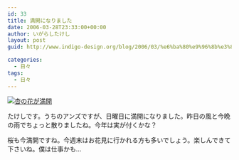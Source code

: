 ```yaml
---
id: 33
title: 満開になりました
date: 2006-03-28T23:33:00+00:00
author: いがらしたけし
layout: post
guid: http://www.indigo-design.org/blog/2006/03/%e6%ba%80%e9%96%8b%e3%81%ab%e3%81%aa%e3%82%8a%e3%81%be%e3%81%97%e3%81%9f/

categories:
  - 日々
tags:
  - 日々
---
```

<a href="http://blog-imgs-29.fc2.com/a/r/m/armadillo75/060326a.jpg" target="_blank"><img src="http://blog-imgs-29.fc2.com/a/r/m/armadillo75/060326a.jpg" alt="杏の花が満開" border="0" /></a>
  
たけしです。うちのアンズですが、日曜日に満開になりました。昨日の風と今晩の雨でちょっと散りましたね。今年は実が付くかな？
  
桜も今満開ですね。今週末はお花見に行かれる方も多いでしょう。楽しんできて下さいね。僕は仕事かも…
